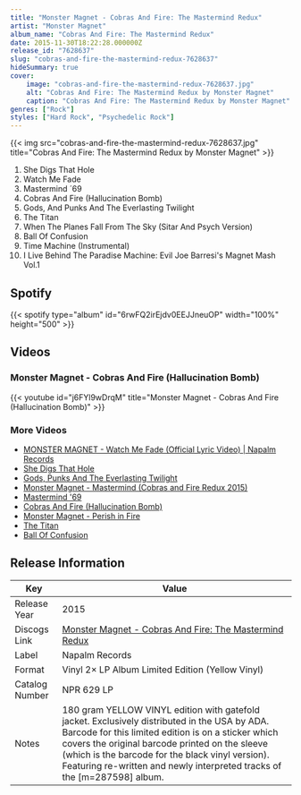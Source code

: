 ```yaml
---
title: "Monster Magnet - Cobras And Fire: The Mastermind Redux"
artist: "Monster Magnet"
album_name: "Cobras And Fire: The Mastermind Redux"
date: 2015-11-30T18:22:28.000000Z
release_id: "7628637"
slug: "cobras-and-fire-the-mastermind-redux-7628637"
hideSummary: true
cover:
    image: "cobras-and-fire-the-mastermind-redux-7628637.jpg"
    alt: "Cobras And Fire: The Mastermind Redux by Monster Magnet"
    caption: "Cobras And Fire: The Mastermind Redux by Monster Magnet"
genres: ["Rock"]
styles: ["Hard Rock", "Psychedelic Rock"]
---
```


{{< img src="cobras-and-fire-the-mastermind-redux-7628637.jpg" title="Cobras And Fire: The Mastermind Redux by Monster Magnet" >}}

<!-- section break -->

1. She Digs That Hole
2. Watch Me Fade
3. Mastermind ´69
4. Cobras And Fire (Hallucination Bomb)
5. Gods, And Punks And The Everlasting Twilight
6. The Titan
7. When The Planes Fall From The Sky (Sitar And Psych Version)
8. Ball Of Confusion
9. Time Machine (Instrumental)
10. I Live Behind The Paradise Machine: Evil Joe Barresi's Magnet Mash Vol.1

<!-- section break -->


## Spotify
{{< spotify type="album" id="6rwFQ2irEjdv0EEJJneuOP" width="100%" height="500" >}}



## Videos
### Monster Magnet - Cobras And Fire (Hallucination Bomb)
{{< youtube id="j6FYl9wDrqM" title="Monster Magnet - Cobras And Fire (Hallucination Bomb)" >}}<br>

### More Videos

- [MONSTER MAGNET - Watch Me Fade (Official Lyric Video) | Napalm Records](https://www.youtube.com/watch?v=TNIc7H-tkP4)
- [She Digs That Hole](https://www.youtube.com/watch?v=EdRat1Fm8Iw)
- [Gods, Punks And The Everlasting Twilight](https://www.youtube.com/watch?v=xpz5yIazAlI)
- [Monster Magnet - Mastermind (Cobras and Fire Redux 2015)](https://www.youtube.com/watch?v=g3mI88C2Cnc)
- [Mastermind '69](https://www.youtube.com/watch?v=f3Sp4tafOpg)
- [Cobras And Fire (Hallucination Bomb)](https://www.youtube.com/watch?v=U-_kyy9Sb_s)
- [Monster Magnet  -  Perish in Fire](https://www.youtube.com/watch?v=ZZOurnFyvD8)
- [The Titan](https://www.youtube.com/watch?v=g8XUUkXJqH4)
- [Ball Of Confusion](https://www.youtube.com/watch?v=_ns1NlBWmGE)


## Release Information
|  Key           | Value                                                |
| ---------------| ---------------------------------------------------- |
| Release Year   | 2015                                   |
| Discogs Link   | [Monster Magnet - Cobras And Fire: The Mastermind Redux](https://www.discogs.com/release/7628637-Monster-Magnet-Cobras-And-Fire-The-Mastermind-Redux) |
| Label          | Napalm Records |
| Format         | Vinyl 2× LP Album Limited Edition (Yellow Vinyl) |
| Catalog Number | NPR 629 LP |
| Notes | 180 gram YELLOW VINYL edition with gatefold jacket.  Exclusively distributed in the USA by ADA.  Barcode for this limited edition is on a sticker which covers the original barcode printed on the sleeve (which is the barcode for the black vinyl version).    Featuring re-written and newly interpreted tracks of the [m=287598] album. |